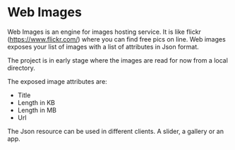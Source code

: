 # Web Images

Web Images is an engine for images hosting service. It is like flickr (https://www.flickr.com/) where you can find free pics on line.
Web images exposes your list of images with a list of attributes in Json format.

The project is in early stage where the images are read for now from a local directory.

The exposed image attributes are:

* Title
* Length in KB
* Length in MB
* Url

The Json resource can be used in different clients. A slider, a gallery or an app.

